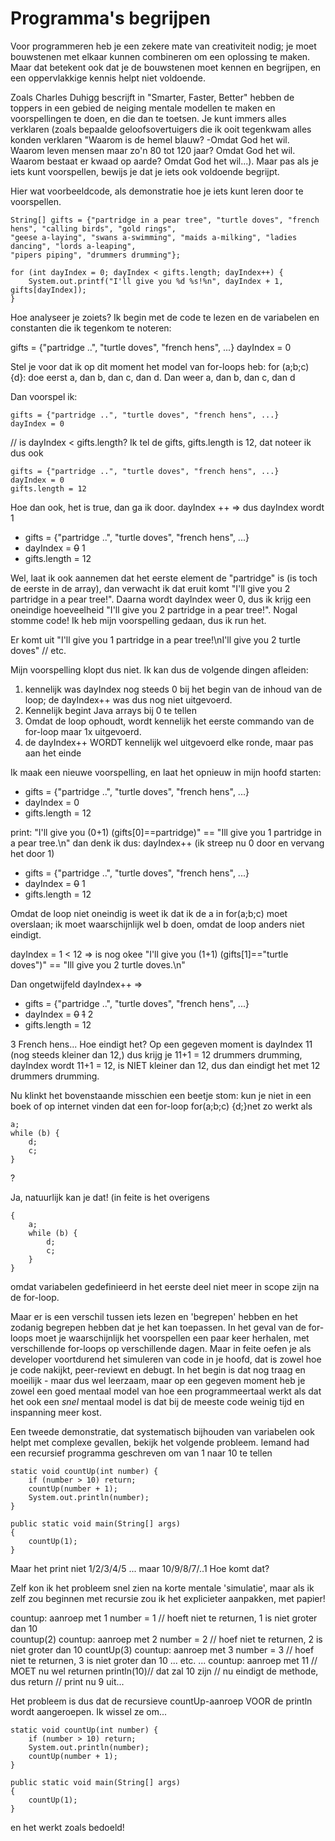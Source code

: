 # Programma's begrijpen

Voor programmeren heb je een zekere mate van creativiteit nodig; je moet bouwstenen met elkaar kunnen combineren om een oplossing te maken. Maar dat betekent ook dat je de bouwstenen moet kennen en begrijpen, en een oppervlakkige kennis helpt niet voldoende.

Zoals Charles Duhigg bescrijft in "Smarter, Faster, Better" hebben de toppers in een gebied de neiging mentale modellen te maken en voorspellingen te doen, en die dan te toetsen. Je kunt immers alles verklaren (zoals bepaalde geloofsovertuigers die ik ooit tegenkwam alles konden verklaren "Waarom is de hemel blauw? -Omdat God het wil. Waarom leven mensen maar zo'n 80 tot 120 jaar? Omdat God het wil. Waarom bestaat er kwaad op aarde? Omdat God het wil...). Maar pas als je iets kunt voorspellen, bewijs je dat je iets ook voldoende begrijpt.

Hier wat voorbeeldcode, als demonstratie hoe je iets kunt leren door te voorspellen.

```
String[] gifts = {"partridge in a pear tree", "turtle doves", "french hens", "calling birds", "gold rings",
"geese a-laying", "swans a-swimming", "maids a-milking", "ladies dancing", "lords a-leaping",
"pipers piping", "drummers drumming"};

for (int dayIndex = 0; dayIndex < gifts.length; dayIndex++) {
    System.out.printf("I'll give you %d %s!%n", dayIndex + 1,    gifts[dayIndex]);
}

```
Hoe analyseer je zoiets? Ik begin met de code te lezen en de variabelen en constanten die ik tegenkom te noteren:

gifts = {"partridge ..", "turtle doves", "french hens", ...}
dayIndex = 0 

Stel je voor dat ik op dit moment het model van for-loops heb:
for (a;b;c) {d}: doe eerst a, dan b, dan c, dan d. Dan weer a, dan b, dan c, dan d

Dan voorspel ik:
``` 
gifts = {"partridge ..", "turtle doves", "french hens", ...}
dayIndex = 0 
```
 // is dayIndex < gifts.length? Ik tel de gifts, gifts.length is 12, dat noteer ik dus ook 
 
 ``` 
gifts = {"partridge ..", "turtle doves", "french hens", ...}
dayIndex = 0 
gifts.length = 12
```
Hoe dan ook, het is true, dan ga ik door.
dayIndex ++ => dus dayIndex wordt 1


- gifts = {"partridge ..", "turtle doves", "french hens", ...}
- dayIndex = ~~0~~ 1
- gifts.length = 12

Wel, laat ik ook aannemen dat het eerste element de "partridge" is (is toch de eerste in de array), dan verwacht ik dat eruit komt 
"I'll give you 2 partridge in a pear tree!". Daarna wordt dayIndex weer 0, dus ik krijg een oneindige hoeveelheid "I'll give you 2 partridge in a pear tree!". Nogal stomme code! Ik heb mijn voorspelling gedaan, dus ik run het.

Er komt uit "I'll give you 1 partridge in a pear tree!\nI'll give you 2 turtle doves" // etc.

Mijn voorspelling klopt dus niet. Ik kan dus de volgende dingen afleiden:
1) kennelijk was dayIndex nog steeds 0 bij het begin van de inhoud van de loop; de dayIndex++ was dus nog niet uitgevoerd.
2) Kennelijk begint Java arrays bij 0 te tellen
3) Omdat de loop ophoudt, wordt kennelijk het eerste commando van de for-loop maar 1x uitgevoerd.
4) de dayIndex++ WORDT kennelijk wel uitgevoerd elke ronde, maar pas aan het einde

Ik maak een nieuwe voorspelling, en laat het opnieuw in mijn hoofd starten:
- gifts = {"partridge ..", "turtle doves", "french hens", ...}
- dayIndex = 0
- gifts.length = 12

print: "I'll give you (0+1) (gifts[0]==partridge)" == "Ill give you 1 partridge in a pear tree.\n"
dan denk ik dus: dayIndex++ (ik streep nu 0 door en vervang het door 1)

- gifts = {"partridge ..", "turtle doves", "french hens", ...}
- dayIndex = ~~0~~ 1
- gifts.length = 12

Omdat de loop niet oneindig is weet ik dat ik de a in for(a;b;c) moet overslaan; ik moet waarschijnlijk wel b doen, omdat de loop anders niet eindigt.

dayIndex = 1 < 12 => is nog okee
"I'll give you (1+1) (gifts[1]=="turtle doves")" == "Ill give you 2 turtle doves.\n"

Dan ongetwijfeld dayIndex++ =>
- gifts = {"partridge ..", "turtle doves", "french hens", ...}
- dayIndex = ~~0~~ ~~1~~ 2
- gifts.length = 12

3 French hens... Hoe eindigt het? Op een gegeven moment is dayIndex 11 (nog steeds kleiner dan 12,) dus krijg je 11+1 = 12 drummers drumming, dayIndex wordt 11+1 = 12, is NIET kleiner dan 12, dus dan eindigt het met 12 drummers drumming.

Nu klinkt het bovenstaande misschien een beetje stom: kun je niet in een boek of op internet vinden dat een for-loop for(a;b;c) {d;}net zo werkt als 

``` 
a;
while (b) {
    d;
    c;
}
```

? 

Ja, natuurlijk kan je dat! (in feite is het overigens
``` 
{ 
    a;
    while (b) {
        d;
        c;	
    }
}
```
omdat variabelen gedefinieerd in het eerste deel niet meer in scope zijn na de for-loop.

Maar er is een verschil tussen iets lezen en 'begrepen' hebben en het zodanig begrepen hebben dat je het kan toepassen. In het geval van de for-loops moet je waarschijnlijk het voorspellen een paar keer herhalen, met verschillende for-loops op verschillende dagen. Maar in feite oefen je als developer voortdurend het simuleren van code in je hoofd, dat is zowel hoe je code nakijkt, peer-reviewt en debugt. In het begin is dat nog traag en moeilijk - maar dus wel leerzaam, maar op een gegeven moment heb je zowel een goed mentaal model van hoe een programmeertaal werkt als dat het ook een _snel_ mentaal model is dat bij de meeste code weinig tijd en inspanning meer kost.

Een tweede demonstratie, dat systematisch bijhouden van variabelen ook helpt met complexe gevallen, bekijk het volgende probleem. Iemand had een recursief programma geschreven om van 1 naar 10 te tellen

``` 
static void countUp(int number) {
    if (number > 10) return;
    countUp(number + 1);
    System.out.println(number);
}

public static void main(String[] args) 
{
    countUp(1);
}
``` 

Maar het print niet 1/2/3/4/5 ... maar 10/9/8/7/..1 Hoe komt dat?

Zelf kon ik het probleem snel zien na korte mentale 'simulatie', maar als ik zelf zou beginnen met recursie zou ik het explicieter aanpakken, met papier!

countup: aanroep met 1 
	number = 1 
	// hoeft niet te returnen, 1 is niet groter dan 10  
	countup(2)
		countup: aanroep met 2
		number = 2
		// hoef niet te returnen, 2 is niet groter dan 10 
		countUp(3)
			countup: aanroep met 3
			number = 3
			// hoef niet te returnen, 3 is niet groter dan 10 
			... etc.
				... countup: aanroep met 11
				// MOET nu wel returnen
			println(10)// dat zal 10 zijn 
			// nu eindigt de methode, dus return
		// print nu 9 uit...
		
Het probleem is dus dat de recursieve countUp-aanroep VOOR de println wordt aangeroepen. Ik wissel ze om... 

``` 
static void countUp(int number) {
    if (number > 10) return;
    System.out.println(number);
    countUp(number + 1);
}

public static void main(String[] args) 
{
    countUp(1);
}
``` 
en het werkt zoals bedoeld!
